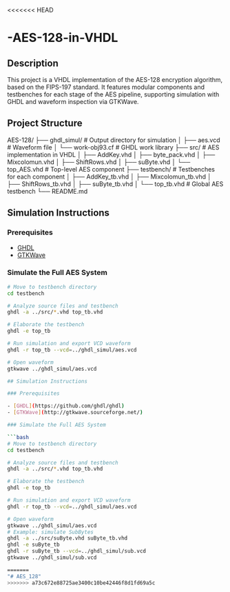 <<<<<<< HEAD
# -AES-128-in-VHDL

## Description

This project is a VHDL implementation of the AES-128 encryption algorithm, based on the FIPS-197 standard. It features modular components and testbenches for each stage of the AES pipeline, supporting simulation with GHDL and waveform inspection via GTKWave.

## Project Structure
AES-128/
├── ghdl_simul/ # Output directory for simulation
│ ├── aes.vcd # Waveform file
│ └── work-obj93.cf # GHDL work library
├── src/ # AES implementation in VHDL
│ ├── AddKey.vhd
│ ├── byte_pack.vhd
│ ├── Mixcolomun.vhd
│ ├── ShiftRows.vhd
│ ├── suByte.vhd
│ └── top_AES.vhd # Top-level AES component
├── testbench/ # Testbenches for each component
│ ├── AddKey_tb.vhd
│ ├── Mixcolomun_tb.vhd
│ ├── ShiftRows_tb.vhd
│ ├── suByte_tb.vhd
│ └── top_tb.vhd # Global AES testbench
└── README.md

## Simulation Instructions

### Prerequisites

- [GHDL](https://github.com/ghdl/ghdl)
- [GTKWave](http://gtkwave.sourceforge.net/)

### Simulate the Full AES System

```bash
# Move to testbench directory
cd testbench

# Analyze source files and testbench
ghdl -a ../src/*.vhd top_tb.vhd

# Elaborate the testbench
ghdl -e top_tb

# Run simulation and export VCD waveform
ghdl -r top_tb --vcd=../ghdl_simul/aes.vcd

# Open waveform
gtkwave ../ghdl_simul/aes.vcd

## Simulation Instructions

### Prerequisites

- [GHDL](https://github.com/ghdl/ghdl)
- [GTKWave](http://gtkwave.sourceforge.net/)

### Simulate the Full AES System

```bash
# Move to testbench directory
cd testbench

# Analyze source files and testbench
ghdl -a ../src/*.vhd top_tb.vhd

# Elaborate the testbench
ghdl -e top_tb

# Run simulation and export VCD waveform
ghdl -r top_tb --vcd=../ghdl_simul/aes.vcd

# Open waveform
gtkwave ../ghdl_simul/aes.vcd
# Example: simulate SubBytes
ghdl -a ../src/suByte.vhd suByte_tb.vhd
ghdl -e suByte_tb
ghdl -r suByte_tb --vcd=../ghdl_simul/sub.vcd
gtkwave ../ghdl_simul/sub.vcd

=======
"# AES_128" 
>>>>>>> a73c672e88725ae3400c10be42446f8d1fd69a5c
